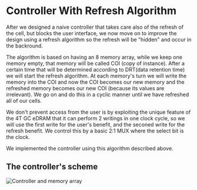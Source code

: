 # Controller With Refresh Algorithm
After we designed a naive controller that takes care also of the refresh of the cell, but blocks the user interface, we now move on to improve the design using a refresh algorithm so the refresh will be "hidden" and occur in the backround.

The algorithm is based on having an 8 memory array, while we keep one memory empty, that memory will be called COI (copy of instance).
After a certain time that will be determined according to DRT(data retention time) we will start the refresh algorithm.
At each memory's turn we will write the memory into the COI and now the COI becomes our new memory and the refreshed memory becomes our new COI (because its values are irrelevant). We go on and do this in a cyclic manner until we have refreshed all of our cells.

We don't prevent access from the user is by exploiting the unique feature of the 4T GC eDRAM that it can perform 2 writings in one clock cycle, so we will use the first write for the user's benefit, and the seconed write for the refresh benefit. We control this by a basic 2:1 MUX where the select bit is the clock.

We implemented the controller using this algorithm described above.

## The controller's scheme

![Controller and memory array](https://drive.google.com/file/d/1H49NLcrBdEmg0EwKmwBe4RpXTGjuApNr/view "Controller and memory array with refresh algorithm")